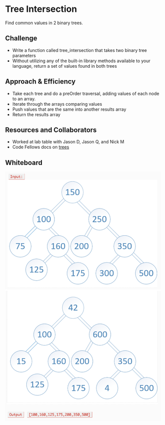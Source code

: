 # Tree Intersection

Find common values in 2 binary trees.

## Challenge

<!-- Description of the challenge -->
- Write a function called tree_intersection that takes two binary tree parameters
- Without utilizing any of the built-in library methods available to your language, return a set of values found in both trees

## Approach & Efficiency

<!-- What approach did you take? Why? What is the Big O space/time for this approach? -->
- Take each tree and do a preOrder traversal, adding values of each node to an array.
- Iterate through the arrays comparing values
- Push values that are the same into another results array
- Return the results array

## Resources and Collaborators

- Worked at lab table with Jason D, Jason Q, and Nick M
- Code Fellows docs on [trees](https://codefellows.github.io/common_curriculum/data_structures_and_algorithms/Code_401/class-15/resources/Trees.html)

## Whiteboard

![image](/assets/tree-intersection1.png)
![image](/assets/tree-intersection2.png)
